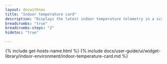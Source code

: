 ```yaml
---
layout: docwithnav
title: "Indoor temperature card"
description: "Displays the latest indoor temperature telemetry in a scalable rectangle card."
breadcrumbs: "true"
breadcrumbs-steps: "2"
hidetoc: "true"

---
```

{% include get-hosts-name.html %}
{% include docs/user-guide/ui/widget-library/indoor-environment/indoor-temperature-card.md %}
